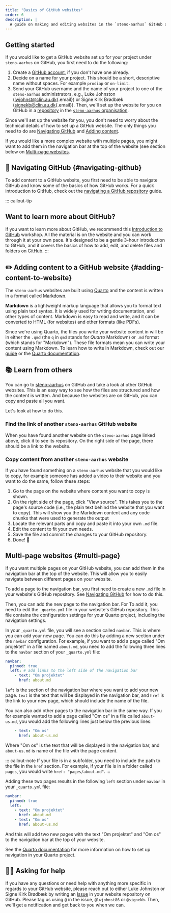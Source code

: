 ```yaml
---
title: "Basics of GitHub websites"
order: 6
description: |
  A guide on making and editing websites in the `steno-aarhus` GitHub organisation.
---
```


## Getting started

If you would like to get a GitHub website set up for your project under
`steno-aarhus` on GitHub, you first need to do the following:

1.  Create a [GitHub account](github.com), if you don't have one
    already.
2.  Decide on a name for your project. This should be a short,
    descriptive name without spaces. For example `prodiap` or
    `on-limit`.
3.  Send your GitHub username and the name of your project to one of the
    `steno-aarhus` administrators, e.g., Luke Johnston
    ([lwjohnst\@clin.au.dk](mailto:lwjohnst@clin.au.dk){.email}) or
    Signe Kirk Brødbæk
    ([signekb\@clin.au.dk](mailto:signekb@clin.au.dk){.email}). Then,
    we'll set up the website for you on GitHub in a
    [repository](https://docs.github.com/en/repositories/creating-and-managing-repositories/about-repositories)
    in the [`steno-aarhus`
    organisation](https://github.com/steno-aarhus).

Since we'll set up the website for you, you don't need to worry about
the technical details of how to set up a GitHub website. The only things
you need to do are [Navigating GitHub](#navigating-github) and [Adding
content](#adding-content-to-website).

If you would like a more complex website with multiple pages, you might
want to add them in the navigation bar at the top of the website (see
section below on [Multi-page websites](#multi-page).

## :compass: Navigating GitHub {#navigating-github}

To add content to a GitHub website, you first need to be able to
navigate GitHub and know some of the basics of how GitHub works. For a
quick introduction to GitHub, check out the [navigating a GitHub
repository](/contributing/navigating-github.md) guide.

::: callout-tip
## Want to learn more about GitHub?

If you want to learn more about GitHub, we recommend this [Introduction
to GitHub](https://github-intro.rostools.org/) workshop. All the
material is on the website and you can work through it at your own pace.
It's designed to be a gentle 3-hour introduction to GitHub, and it
covers the basics of how to add, edit, and delete files and folders on
GitHub.
:::

## :pencil2: Adding content to a GitHub website {#adding-content-to-website}

The `steno-aarhus` websites are built using
[Quarto](https://quarto.org/) and the content is written in a format
called [Markdown](https://en.wikipedia.org/wiki/Markdown).

**Markdown** is a lightweight markup language that allows you to format
text using plain text syntax. It is widely used for writing
documentation, and other types of content. Markdown is easy to read and
write, and it can be converted to HTML (for websites) and other formats
(like PDFs).

Since we're using Quarto, the files you write your website content in
will be in either the `.qmd` (the `q` in `qmd` stands for *Quarto*
Markdown) or `.md` format (which stands for "Markdown"). These file
formats mean you can write your content using Markdown. To learn how to
write in Markdown, check out our [guide](writing-markdown.md) or the
[Quarto
documentation](https://quarto.org/docs/authoring/markdown-basics.html).

## :books: Learn from others

You can go to [steno-aarhus](https://github.com/steno-aarhus) on GitHub
and take a look at other GitHub websites. This is an easy way to see how
the files are structured and how the content is written. And because the
websites are on GitHub, you can copy and paste all you want.

Let's look at how to do this.

### Find the link of another `steno-aarhus` GitHub website

When you have found another website on the `steno-aarhus` page linked
above, click it to see its repository. On the right side of the page,
there should be a link to the website.

### Copy content from another `steno-aarhus` website

If you have found something on a `steno-aarhus` website that you would
like to copy, for example someone has added a video to their website and
you want to do the same, follow these steps:

1.  Go to the page on the website where content you want to copy is
    shown.
2.  On the right side of the page, click "View source". This takes you
    to the page's source code (i.e., the plain text behind the website
    that you want to copy). This will show you the Markdown content and
    any code chunks that were used to generate the output
3.  Locate the relevant parts and copy and paste it into your own `.md`
    file.
4.  Edit the content to fit your own needs.
5.  Save the file and commit the changes to your GitHub repository.
6.  Done! :raised_hands:

## Multi-page websites {#multi-page}

If you want multiple pages on your GitHub website, you can add them in
the navigation bar at the top of the website. This will allow you to
easily navigate between different pages on your website.

To add a page to the navigation bar, you first need to create a new
`.md` file in your website's GitHub repository. See [Navigating
GitHub](#navigating-github) for how to do this.

Then, you can add the new page to the navigation bar. For To add it, you
need to edit the `_quarto.yml` file in your website's GitHub repository.
This file contains the configuration settings for your Quarto project,
including the navigation settings.

In your `_quarto.yml` file, you will see a section called `navbar`. This
is where you can add your new page. You can do this by adding a new
section under the `navbar` configuration. For example, if you want to
add a page called "Om projektet" in a file named `about.md`, you need to
add the following three lines to the `navbar` section of your
`_quarto.yml` file:

``` {.yaml filename="_quarto.yml"}
navbar:
  pinned: true
  left: # add links to the left side of the navigation bar
    - text: "Om projektet"  
      href: about.md 
```

`left` is the section of the navigation bar where you want to add your
new page. `text` is the text that will be displayed in the navigation
bar, and `href` is the link to your new page, which should include the
name of the file.

You can also add other pages to the navigation bar in the same way. If
you for example wanted to add a page called "Om os" in a file called
`about-us.md`, you would add the following lines just below the previous
lines:

``` {.yaml filename="_quarto.yml"}
    - text: "Om os"  
      href: about-us.md 
```

Where "Om os" is the text that will be displayed in the navigation bar,
and `about-us.md` is name of the file with the page content.

::: callout-note
If your file is in a subfolder, you need to include the path to the file
in the `href` section. For example, if your file is in a folder called
`pages`, you would write `href: "pages/about.md"`.
:::

Adding these two pages results in the following `left` section under
`navbar` in your `_quarto.yml` file:

``` {.yaml filename="_quarto.yml"}
navbar: 
  pinned: true
  left: 
    - text: "Om projektet"  
      href: about.md 
    - text: "Om os"  
      href: about-us.md 
```

And this will add two new pages with the text "Om projektet" and "Om os"
to the navigation bar at the top of your website.

See the [Quarto
documentation](https://quarto.org/docs/websites/website-navigation.html#top-navigation)
for more information on how to set up navigation in your Quarto project.

## :raising_hand_woman: Asking for help

If you have any questions or need help with anything more specific in
regards to your GitHub website, please reach out to either Luke Johnston
or Signe Kirk Brødbæk by writing an
[Issue](https://docs.github.com/en/issues/tracking-your-work-with-issues/configuring-issues/quickstart#opening-a-blank-issue)
in your website repository on GitHub. Please tag us using `@` in the
issue, `@lwjohnst86` or `@signekb`. Then, we'll get a notification and
get back to you when we can.
